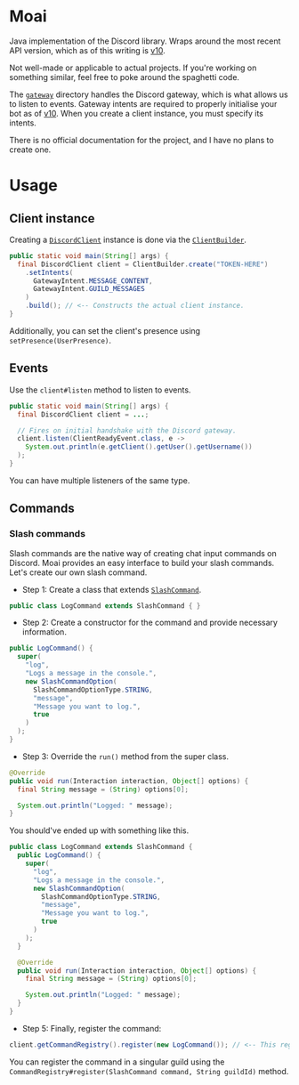 # Moai
Java implementation of the Discord library. Wraps around the most recent API version, which as of this writing is [v10](https://discord.com/developers/docs/intro).

Not well-made or applicable to actual projects. If you're working on something similar, feel free to poke around the spaghetti code.

The [`gateway`](src/main/java/io/github/quzacks/maoi/gateway) directory handles the Discord gateway, which is what allows us to listen to events. Gateway intents are required to properly initialise your bot as of [v10](https://discord.com/developers/docs/intro). When you create a client instance, you must specify its intents.

There is no official documentation for the project, and I have no plans to create one.

# Usage

## Client instance

Creating a [`DiscordClient`](src/main/java/io/github/quzacks/maoi/DiscordClient.java) instance is done via the [`ClientBuilder`](src/main/java/io/github/quzacks/maoi/ClientBuilder.java).

```java
public static void main(String[] args) {
  final DiscordClient client = ClientBuilder.create("TOKEN-HERE")
    .setIntents(
      GatewayIntent.MESSAGE_CONTENT,
      GatewayIntent.GUILD_MESSAGES
    )
    .build(); // <-- Constructs the actual client instance.
}
```

Additionally, you can set the client's presence using `setPresence(UserPresence)`.

## Events

Use the `client#listen` method to listen to events.

```java
public static void main(String[] args) {
  final DiscordClient client = ...;

  // Fires on initial handshake with the Discord gateway.
  client.listen(ClientReadyEvent.class, e -> 
    System.out.println(e.getClient().getUser().getUsername())
  );
}
```

You can have multiple listeners of the same type.

## Commands

### Slash commands

Slash commands are the native way of creating chat input commands on Discord. Moai provides an easy interface to build your slash commands. Let's create our own slash command.

* Step 1: Create a class that extends [`SlashCommand`](src/main/java/io/github/quzacks/interaction/slash_command/SlashCommand).

```java
public class LogCommand extends SlashCommand { }
```

* Step 2: Create a constructor for the command and provide necessary information.

```java
public LogCommand() {
  super(
    "log",
    "Logs a message in the console.",
    new SlashCommandOption(
      SlashCommandOptionType.STRING,
      "message",
      "Message you want to log.",
      true
    )
  );
}
```

* Step 3: Override the `run()` method from the super class.

```java
@Override
public void run(Interaction interaction, Object[] options) {
  final String message = (String) options[0];

  System.out.println("Logged: " message);
}
```

You should've ended up with something like this.

```java
public class LogCommand extends SlashCommand {
  public LogCommand() {
    super(
      "log",
      "Logs a message in the console.",
      new SlashCommandOption(
        SlashCommandOptionType.STRING,
        "message",
        "Message you want to log.",
        true
      )
    );
  }

  @Override
  public void run(Interaction interaction, Object[] options) {
    final String message = (String) options[0];

    System.out.println("Logged: " message);
  }
}
```

* Step 5: Finally, register the command:

```java
client.getCommandRegistry().register(new LogCommand()); // <-- This registers it globally.
```

You can register the command in a singular guild using the `CommandRegistry#register(SlashCommand command, String guildId)` method.
